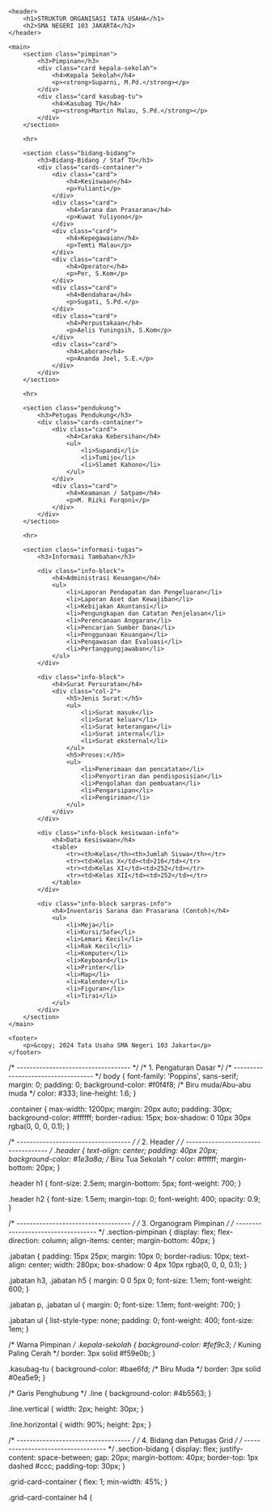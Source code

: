 <!DOCTYPE html>
<html lang="id">
<head>
    <meta charset="UTF-8">
    <meta name="viewport" content="width=device-width, initial-scale=1.0">
    <title>Struktur Organisasi TU - SMA Negeri 103 Jakarta</title>
    <link rel="stylesheet" href="style.css">
</head>
<body>

    <header>
        <h1>STRUKTUR ORGANISASI TATA USAHA</h1>
        <h2>SMA NEGERI 103 JAKARTA</h2>
    </header>

    <main>
        <section class="pimpinan">
            <h3>Pimpinan</h3>
            <div class="card kepala-sekolah">
                <h4>Kepala Sekolah</h4>
                <p><strong>Suparni, M.Pd.</strong></p>
            </div>
            <div class="card kasubag-tu">
                <h4>Kasubag TU</h4>
                <p><strong>Martin Malau, S.Pd.</strong></p>
            </div>
        </section>

        <hr>

        <section class="bidang-bidang">
            <h3>Bidang-Bidang / Staf TU</h3>
            <div class="cards-container">
                <div class="card">
                    <h4>Kesiswaan</h4>
                    <p>Yulianti</p>
                </div>
                <div class="card">
                    <h4>Sarana dan Prasarana</h4>
                    <p>Kuwat Yuliyono</p>
                </div>
                <div class="card">
                    <h4>Kepegawaian</h4>
                    <p>Temti Malau</p>
                </div>
                <div class="card">
                    <h4>Operator</h4>
                    <p>Per, S.Kom</p>
                </div>
                <div class="card">
                    <h4>Bendahara</h4>
                    <p>Sugati, S.Pd.</p>
                </div>
                <div class="card">
                    <h4>Perpustakaan</h4>
                    <p>Aelis Yuningsih, S.Kom</p>
                </div>
                <div class="card">
                    <h4>Laboran</h4>
                    <p>Ananda Joel, S.E.</p>
                </div>
            </div>
        </section>

        <hr>

        <section class="pendukung">
            <h3>Petugas Pendukung</h3>
            <div class="cards-container">
                <div class="card">
                    <h4>Caraka Kebersihan</h4>
                    <ul>
                        <li>Supandi</li>
                        <li>Tumijo</li>
                        <li>Slamet Kahono</li>
                    </ul>
                </div>
                <div class="card">
                    <h4>Keamanan / Satpam</h4>
                    <p>M. Rizki Furqoni</p>
                </div>
            </div>
        </section>

        <hr>

        <section class="informasi-tugas">
            <h3>Informasi Tambahan</h3>

            <div class="info-block">
                <h4>Administrasi Keuangan</h4>
                <ul>
                    <li>Laporan Pendapatan dan Pengeluaran</li>
                    <li>Laporan Aset dan Kewajiban</li>
                    <li>Kebijakan Akuntansi</li>
                    <li>Pengungkapan dan Catatan Penjelasan</li>
                    <li>Perencanaan Anggaran</li>
                    <li>Pencarian Sumber Dana</li>
                    <li>Penggunaan Keuangan</li>
                    <li>Pengawasan dan Evaluasi</li>
                    <li>Pertanggungjawaban</li>
                </ul>
            </div>

            <div class="info-block">
                <h4>Surat Persuratan</h4>
                <div class="col-2">
                    <h5>Jenis Surat:</h5>
                    <ul>
                        <li>Surat masuk</li>
                        <li>Surat keluar</li>
                        <li>Surat keterangan</li>
                        <li>Surat internal</li>
                        <li>Surat eksternal</li>
                    </ul>
                    <h5>Proses:</h5>
                    <ul>
                        <li>Penerimaan dan pencatatan</li>
                        <li>Penyortiran dan pendisposisian</li>
                        <li>Pengolahan dan pembuatan</li>
                        <li>Pengarsipan</li>
                        <li>Pengiriman</li>
                    </ul>
                </div>
            </div>

            <div class="info-block kesiswaan-info">
                <h4>Data Kesiswaan</h4>
                <table>
                    <tr><th>Kelas</th><th>Jumlah Siswa</th></tr>
                    <tr><td>Kelas X</td><td>216</td></tr>
                    <tr><td>Kelas XI</td><td>252</td></tr>
                    <tr><td>Kelas XII</td><td>252</td></tr>
                </table>
            </div>

            <div class="info-block sarpras-info">
                <h4>Inventaris Sarana dan Prasarana (Contoh)</h4>
                <ul>
                    <li>Meja</li>
                    <li>Kursi/Sofa</li>
                    <li>Lemari Kecil</li>
                    <li>Rak Kecil</li>
                    <li>Komputer</li>
                    <li>Keyboard</li>
                    <li>Printer</li>
                    <li>Map</li>
                    <li>Kalender</li>
                    <li>Figuran</li>
                    <li>Tirai</li>
                </ul>
            </div>
        </section>
    </main>

    <footer>
        <p>&copy; 2024 Tata Usaha SMA Negeri 103 Jakarta</p>
    </footer>

</body>
</html> 
/* ----------------------------------- */
/* 1. Pengaturan Dasar */
/* ----------------------------------- */
body {
    font-family: 'Poppins', sans-serif;
    margin: 0;
    padding: 0;
    background-color: #f0f4f8; /* Biru muda/Abu-abu muda */
    color: #333;
    line-height: 1.6;
}

.container {
    max-width: 1200px;
    margin: 20px auto;
    padding: 30px;
    background-color: #ffffff;
    border-radius: 15px;
    box-shadow: 0 10px 30px rgba(0, 0, 0, 0.1);
}

/* ----------------------------------- */
/* 2. Header */
/* ----------------------------------- */
.header {
    text-align: center;
    padding: 40px 20px;
    background-color: #1e3a8a; /* Biru Tua Sekolah */
    color: #ffffff;
    margin-bottom: 20px;
}

.header h1 {
    font-size: 2.5em;
    margin-bottom: 5px;
    font-weight: 700;
}

.header h2 {
    font-size: 1.5em;
    margin-top: 0;
    font-weight: 400;
    opacity: 0.9;
}

/* ----------------------------------- */
/* 3. Organogram Pimpinan */
/* ----------------------------------- */
.section-pimpinan {
    display: flex;
    flex-direction: column;
    align-items: center;
    margin-bottom: 40px;
}

.jabatan {
    padding: 15px 25px;
    margin: 10px 0;
    border-radius: 10px;
    text-align: center;
    width: 280px;
    box-shadow: 0 4px 10px rgba(0, 0, 0, 0.1);
}

.jabatan h3, .jabatan h5 {
    margin: 0 0 5px 0;
    font-size: 1.1em;
    font-weight: 600;
}

.jabatan p, .jabatan ul {
    margin: 0;
    font-size: 1.1em;
    font-weight: 700;
}

.jabatan ul {
    list-style-type: none;
    padding: 0;
    font-weight: 400;
    font-size: 1em;
}

/* Warna Pimpinan */
.kepala-sekolah {
    background-color: #fef9c3; /* Kuning Paling Cerah */
    border: 3px solid #f59e0b;
}

.kasubag-tu {
    background-color: #bae6fd; /* Biru Muda */
    border: 3px solid #0ea5e9;
}

/* Garis Penghubung */
.line {
    background-color: #4b5563;
}

.line.vertical {
    width: 2px;
    height: 30px;
}

.line.horizontal {
    width: 90%;
    height: 2px;
}

/* ----------------------------------- */
/* 4. Bidang dan Petugas Grid */
/* ----------------------------------- */
.section-bidang {
    display: flex;
    justify-content: space-between;
    gap: 20px;
    margin-bottom: 40px;
    border-top: 1px dashed #ccc;
    padding-top: 30px;
}

.grid-card-container {
    flex: 1;
    min-width: 45%;
}

.grid-card-container h4 {


